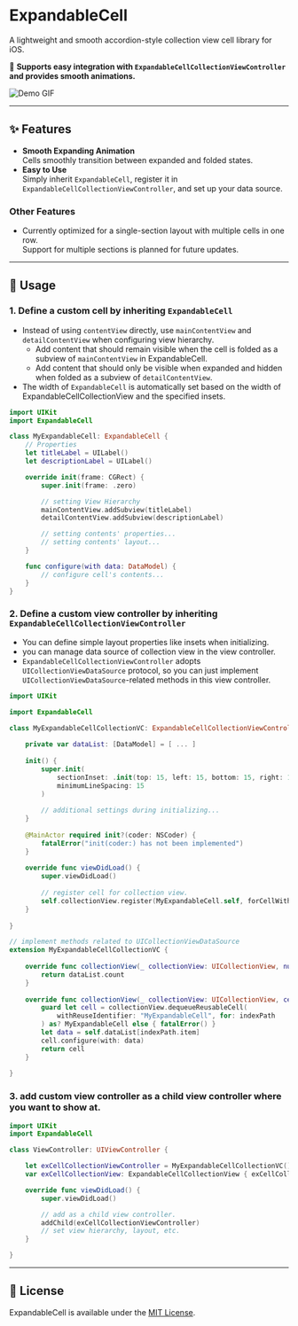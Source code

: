 # ExpandableCell

A lightweight and smooth accordion-style collection view cell library for iOS.

📌 **Supports easy integration with `ExpandableCellCollectionViewController` and provides smooth animations.**  

![Demo GIF](path/to/demo.gif) <!-- 여기에 GIF 파일을 추가해주세요 -->

---

## ✨ Features

- **Smooth Expanding Animation**  
  Cells smoothly transition between expanded and folded states.  
- **Easy to Use**  
  Simply inherit `ExpandableCell`, register it in `ExpandableCellCollectionViewController`, and set up your data source.

### Other Features  
- Currently optimized for a single-section layout with multiple cells in one row.  
  Support for multiple sections is planned for future updates.  

---

## 🚀 Usage

### 1. Define a custom cell by inheriting `ExpandableCell`
- Instead of using `contentView` directly, use `mainContentView` and `detailContentView` when configuring view hierarchy.
  - Add content that should remain visible when the cell is folded as a subview of `mainContentView` in ExpandableCell.
  - Add content that should only be visible when expanded and hidden when folded as a subview of `detailContentView`.
- The width of `ExpandableCell` is automatically set based on the width of ExpandableCellCollectionView and the specified insets.

``` swift
import UIKit
import ExpandableCell

class MyExpandableCell: ExpandableCell {
    // Properties
    let titleLabel = UILabel()
    let descriptionLabel = UILabel()

    override init(frame: CGRect) {
        super.init(frame: .zero)

        // setting View Hierarchy
        mainContentView.addSubview(titleLabel)
        detailContentView.addSubview(descriptionLabel)

        // setting contents' properties...
        // setting contents' layout...
    }

    func configure(with data: DataModel) {
        // configure cell's contents...
    }
}
```

### 2. Define a custom view controller by inheriting `ExpandableCellCollectionViewController`
- You can define simple layout properties like insets when initializing.
- you can manage data source of collection view in the view controller.
- `ExpandableCellCollectionViewController` adopts `UICollectionViewDataSource` protocol, so you can just implement `UICollectionViewDataSource`-related methods in this view controller. 

```swift
import UIKit

import ExpandableCell

class MyExpandableCellCollectionVC: ExpandableCellCollectionViewController {
    
    private var dataList: [DataModel] = [ ... ]
    
    init() {
        super.init(
            sectionInset: .init(top: 15, left: 15, bottom: 15, right: 15),
            minimumLineSpacing: 15
        )
        
        // additional settings during initializing...
    }
    
    @MainActor required init?(coder: NSCoder) {
        fatalError("init(coder:) has not been implemented")
    }
    
    override func viewDidLoad() {
        super.viewDidLoad()
        
        // register cell for collection view.
        self.collectionView.register(MyExpandableCell.self, forCellWithReuseIdentifier: "MyExpandableCell")
    }
    
}

// implement methods related to UICollectionViewDataSource
extension MyExpandableCellCollectionVC {
    
    override func collectionView(_ collectionView: UICollectionView, numberOfItemsInSection section: Int) -> Int {
        return dataList.count
    }
    
    override func collectionView(_ collectionView: UICollectionView, cellForItemAt indexPath: IndexPath) -> UICollectionViewCell {
        guard let cell = collectionView.dequeueReusableCell(
            withReuseIdentifier: "MyExpandableCell", for: indexPath
        ) as? MyExpandableCell else { fatalError() }
        let data = self.dataList[indexPath.item]
        cell.configure(with: data)
        return cell
    }
    
}
```


### 3. add custom view controller as a child view controller where you want to show at.
``` swift
import UIKit
import ExpandableCell

class ViewController: UIViewController {

    let exCellCollectionViewController = MyExpandableCellCollectionVC()
    var exCellCollectionView: ExpandableCellCollectionView { exCellCollectionViewController.collectionView }

    override func viewDidLoad() {
        super.viewDidLoad()

        // add as a child view controller.
        addChild(exCellCollectionViewController)
        // set view hierarchy, layout, etc.
    }

}
```
---
## 📜 License

ExpandableCell is available under the  [MIT License](https://github.com/nolanMinsung/ExpandableCell/blob/main/LICENSE).
